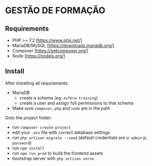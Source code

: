 # GESTÃO DE FORMAÇÃO

## Requirements

* PHP >= 7.2 [https://www.php.net/]
* MariaDB/MySQL [https://downloads.mariadb.org/]
* Composer [https://getcomposer.org/]
* Node [https://nodejs.org/]

## Install

After installing all requirements
* MariaDB
    * create a schema (eg: `esfera-training`)
    * create a user and assign full permissions to that schema
* Make sure `composer`, `php` and `node` are in the path

Goto the project folder:

* run `composer create-project`
* edit your `.env` file with correct database settings
* run `php artisan migrate --seed` (default credentials are u: `admin` p: `password`)
* run `npm install`
* run `npm run prod` to build the frontend assets
* bootstrap server with `php artisan serve`
